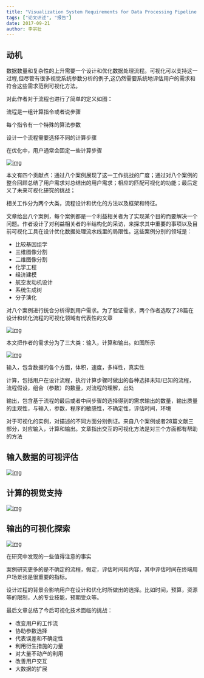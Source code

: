 ```yaml
---
title: "Visualization System Requirements for Data Processing Pipeline Design and Optimization"
tags: ["论文评述", "报告"]
date: 2017-09-21
author: 李宗壮
---
```


## **动机**

数据数量和复杂性的上升需要一个设计和优化数据处理流程。可视化可以支持这一过程,但尽管有很多视觉系统参数分析的例子,这仍然需要系统地评估用户的需求和符合这些需求范例可视化方法。

 

对此作者对于流程也进行了简单的定义如图：

流程是一组计算指令或者说步骤

每个指令有一个特殊的算法参数

设计一个流程需要选择不同的计算步骤

在优化中，用户通常会固定一些计算步骤

[![img](http://www.cad.zju.edu.cn/home/vagblog/wp-content/uploads/2017/09/22.png)](http://www.cad.zju.edu.cn/home/vagblog/wp-content/uploads/2017/09/22.png)

 

本文有四个贡献点：通过八个案例展现了这一工作挑战的广度；通过对八个案例的整合回顾总结了用户需求对总结出的用户需求；相应的匹配可视化的功能；最后定义了未来可视化研究的挑战；



相关工作分为两个大类，流程设计和优化的方法以及框架和特征。

文章给出八个案例，每个案例都是一个利益相关者为了实现某个目的而要解决一个问题。作者设计了对利益相关者的半结构化的采访，来探求其中重要的事项以及目前可视化工具在设计优化数据处理流水线里的局限性。这些案例分别的领域是：

- 比较基因组学
- 三维图像分割
- 二维图像分割
- 化学工程
- 经济建模
- 航空发动机设计
- 系统生成树
- 分子演化

对八个案例进行统合分析得到用户需求。为了验证需求，两个作者选取了28篇在设计和优化流程的可视化领域有代表性的文章

[![img](http://www.cad.zju.edu.cn/home/vagblog/wp-content/uploads/2017/09/221.png)](http://www.cad.zju.edu.cn/home/vagblog/wp-content/uploads/2017/09/221.png)

 

本文把作者的需求分为了三大类：输入，计算和输出。如图所示

[![img](http://www.cad.zju.edu.cn/home/vagblog/wp-content/uploads/2017/09/222.png)](http://www.cad.zju.edu.cn/home/vagblog/wp-content/uploads/2017/09/222.png)

输入，包含数据的各个方面，体积，速度，多样性，真实性

计算，包括用户在设计流程，执行计算步骤时做出的各种选择未知/已知的流程，流程假设，组合（参数）的数量，对流程的理解，出处

输出，包含基于流程的最后或者中间步骤的选择得到的需求输出的数量，输出质量的主观性，与输入，参数，程序的敏感性，不确定性，评估时间，环境

对于可视化的实例，对描述的不同方面分别例证。来自八个案例或者28篇文献三部分，对应输入，计算和输出。文章指出交互的可视化方法是对三个方面都有帮助的方法

## **输入数据的可视评估**

[![img](http://www.cad.zju.edu.cn/home/vagblog/wp-content/uploads/2017/09/224.png)](http://www.cad.zju.edu.cn/home/vagblog/wp-content/uploads/2017/09/224.png)

## **计算的视觉支持**

[![img](http://www.cad.zju.edu.cn/home/vagblog/wp-content/uploads/2017/09/225.png)](http://www.cad.zju.edu.cn/home/vagblog/wp-content/uploads/2017/09/225.png)

## **输出的可视化探索**

[![img](http://www.cad.zju.edu.cn/home/vagblog/wp-content/uploads/2017/09/227.png)](http://www.cad.zju.edu.cn/home/vagblog/wp-content/uploads/2017/09/227.png)

 

在研究中发现的一些值得注意的事实

案例研究更多的是不确定的流程，假定，评估时间和内容，其中评估时间在终端用户场景张是很重要的指标。

设计过程的背景会影响用户在设计和优化时所做出的选择。比如时间，预算，资源等的限制，人的专业技能，预期受众等。

最后文章总结了今后可视化技术面临的挑战：

- 改变用户的工作流
- 协助参数选择
- 代表误差和不确定性
- 利用衍生措施的力量
- 对大量不动产的利用
- 改善用户交互
- 大数据的扩展

 